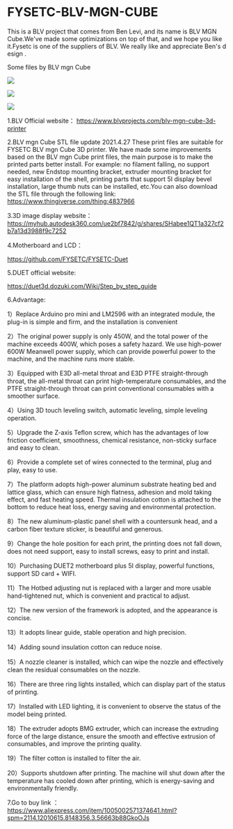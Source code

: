 # FYSETC-BLV-MGN-CUBE
This is a BLV project that comes from Ben Levi, and its name is BLV MGN Cube.We've made some optimizations on top of that, and we hope you like it.Fysetc is one of the suppliers of BLV. We really like and appreciate Ben's design .

Some files by BLV mgn Cube

![](BLV_MGN_CUBE_01.jpg)

![](BLV_MGN_CUBE_02.jpg)

![](BLV_MGN_CUBE_03.jpg)

1.BLV Official website：
https://www.blvprojects.com/blv-mgn-cube-3d-printer

2.BLV mgn Cube STL file update 2021.4.27
These print files are suitable for FYSETC BLV mgn Cube 3D printer. We have made some improvements based on the BLV mgn Cube print files, the main purpose is to make the printed parts better install. For example: no filament falling, no support needed, new Endstop mounting bracket, extruder mounting bracket for easy installation of the shell, printing parts that support 5I display bevel installation, large thumb nuts can be installed, etc.You can also download the STL file through the following link:
https://www.thingiverse.com/thing:4837966

3.3D image display website：
https://myhub.autodesk360.com/ue2bf7842/g/shares/SHabee1QT1a327cf2b7a13d3988f9c7252

4.Motherboard and LCD：

https://github.com/FYSETC/FYSETC-Duet

5.DUET official website:

https://duet3d.dozuki.com/Wiki/Step_by_step_guide

6.Advantage:

1）Replace Arduino pro mini and LM2596 with an integrated module, the plug-in is simple and firm, and the installation is convenient

2）The original power supply is only 450W, and the total power of the machine exceeds 400W, which poses a safety hazard. We use high-power 600W Meanwell power supply, which can provide powerful power to the machine, and the machine runs more stable.

3）Equipped with E3D all-metal throat and E3D PTFE straight-through throat, the all-metal throat can print high-temperature consumables, and the PTFE straight-through throat can print conventional consumables with a smoother surface.

4）Using 3D touch leveling switch, automatic leveling, simple leveling operation.

5）Upgrade the Z-axis Teflon screw, which has the advantages of low friction coefficient, smoothness, chemical resistance, non-sticky surface and easy to clean.

6）Provide a complete set of wires connected to the terminal, plug and play, easy to use.

7）The platform adopts high-power aluminum substrate heating bed and lattice glass, which can ensure high flatness, adhesion and mold taking effect, and fast heating speed. Thermal insulation cotton is attached to the bottom to reduce heat loss, energy saving and environmental protection.

8）The new aluminum-plastic panel shell with a countersunk head, and a carbon fiber texture sticker, is beautiful and generous.

9）Change the hole position for each print, the printing does not fall down, does not need support, easy to install screws, easy to print and install.

10）Purchasing DUET2 motherboard plus 5I display, powerful functions, support SD card + WIFI.

11）The Hotbed adjusting nut is replaced with a larger and more usable hand-tightened nut, which is convenient and practical to adjust.

12）The new version of the framework is adopted, and the appearance is concise.

13）It adopts linear guide, stable operation and high precision.

14）Adding sound insulation cotton can reduce noise.

15）A nozzle cleaner is installed, which can wipe the nozzle and effectively clean the residual consumables on the nozzle.

16）There are three ring lights installed, which can display part of the status of printing.

17）Installed with LED lighting, it is convenient to observe the status of the model being printed.

18）The extruder adopts BMG extruder, which can increase the extruding force of the large distance, ensure the smooth and effective extrusion of consumables, and improve the printing quality.

19）The filter cotton is installed to filter the air.

20）Supports shutdown after printing. The machine will shut down after the temperature has cooled down after printing, which is energy-saving and environmentally friendly.

7.Go to buy link ：
https://www.aliexpress.com/item/1005002571374641.html?spm=2114.12010615.8148356.3.56663b88GkoOJs


